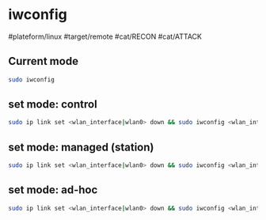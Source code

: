# iwconfig
#plateform/linux #target/remote #cat/RECON #cat/ATTACK


## Current mode
```bash
sudo iwconfig
```

## set mode: control
```bash
sudo ip link set <wlan_interface|wlan0> down && sudo iwconfig <wlan_interface|wlan0> set monitor control && sudo ip link set <wlan_interface|wlan0> up 
```

## set mode: managed (station)
```bash
sudo ip link set <wlan_interface|wlan0> down && sudo iwconfig <wlan_interface|wlan0> set monitor managed && sudo ip link set <wlan_interface|wlan0> up 
```


## set mode: ad-hoc
```bash
sudo ip link set <wlan_interface|wlan0> down && sudo iwconfig <wlan_interface|wlan0> set monitor ad-hoc && sudo iwconfig <wlan_interface|wlan0> essid <ssid> && sudo ip link set <wlan_interface|wlan0> up 
```